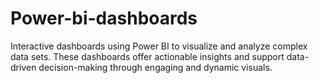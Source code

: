 # Power-bi-dashboards
Interactive dashboards using Power BI to visualize and analyze complex data sets. These dashboards offer actionable insights and support data-driven decision-making through engaging and dynamic visuals.
